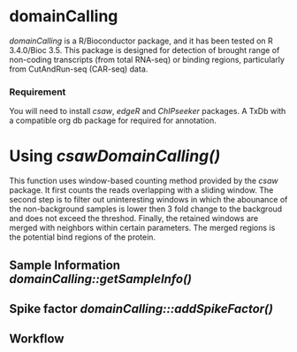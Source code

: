 # domainCalling

_domainCalling_ is a R/Bioconductor package, and it has been tested on R 3.4.0/Bioc 3.5. This package is designed for
detection of brought range of non-coding transcripts (from total RNA-seq) or binding regions, particularly from CutAndRun-seq (CAR-seq) data.

### Requirement
You will need to install _csaw_, _edgeR_ and _ChIPseeker_ packages. A TxDb with a compatible org db package for 
required for annotation.



# Using _csawDomainCalling()_
This function uses window-based counting method provided by the _csaw_ package. It first counts the reads overlapping with a 
sliding window. The second step is to filter out uninteresting windows in which the abounance of the non-background samples is
lower then 3 fold change to the backgroud and does not exceed the threshod. Finally, the retained windows are merged with 
neighbors within certain parameters. The merged regions is the potential bind regions of the protein.

## Sample Information _domainCalling::getSampleInfo()_

## Spike factor _domainCalling:::addSpikeFactor()_

## Workflow
